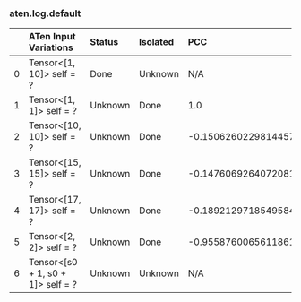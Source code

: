 ### aten.log.default
|    | ATen Input Variations             | Status   | Isolated   | PCC                  | Host   |
|---:|:----------------------------------|:---------|:-----------|:---------------------|:-------|
|  0 | Tensor<[1, 10]> self = ?          | Done     | Unknown    | N/A                  | N/A    |
|  1 | Tensor<[1, 1]> self = ?           | Unknown  | Done       | 1.0                  | 0      |
|  2 | Tensor<[10, 10]> self = ?         | Unknown  | Done       | -0.15062602298144576 | 0      |
|  3 | Tensor<[15, 15]> self = ?         | Unknown  | Done       | -0.1476069264072081  | 0      |
|  4 | Tensor<[17, 17]> self = ?         | Unknown  | Done       | -0.18921297185495847 | 0      |
|  5 | Tensor<[2, 2]> self = ?           | Unknown  | Done       | -0.9558760065611861  | 0      |
|  6 | Tensor<[s0 + 1, s0 + 1]> self = ? | Unknown  | Unknown    | N/A                  | N/A    |

